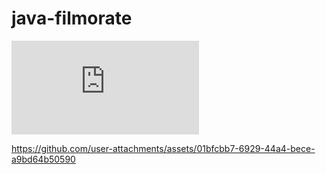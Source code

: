 # java-filmorate

![download (1).pdf](https://github.com/user-attachments/files/17610526/download.1.pdf)

https://github.com/user-attachments/assets/01bfcbb7-6929-44a4-bece-a9bd64b50590
